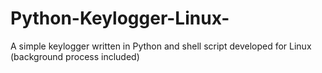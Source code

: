 # Python-Keylogger-Linux-
A simple keylogger written in Python and shell script developed for Linux (background process included)
